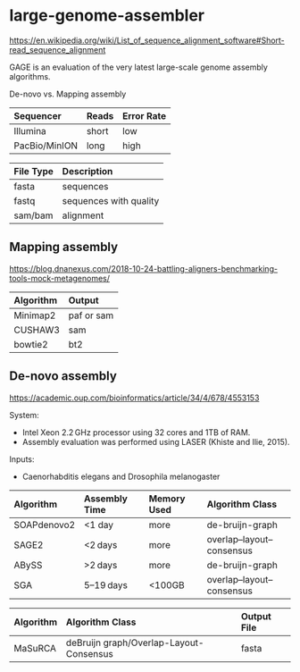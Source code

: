 # large-genome-assembler

https://en.wikipedia.org/wiki/List_of_sequence_alignment_software#Short-read_sequence_alignment

GAGE is an evaluation of the very latest large-scale genome assembly algorithms.

De-novo vs. Mapping assembly

| Sequencer | Reads | Error Rate |
| :-- | :-- | :-- |
| Illumina | short | low |
| PacBio/MinION | long | high |

| File Type | Description |
| :-- | :-- |
| fasta | sequences |
| fastq | sequences with quality |
| sam/bam | alignment |

## Mapping assembly

https://blog.dnanexus.com/2018-10-24-battling-aligners-benchmarking-tools-mock-metagenomes/

| Algorithm | Output |
| :-- | :-- |
| Minimap2 | paf or sam |
| CUSHAW3 | sam |
| bowtie2 | bt2 |

## De-novo assembly
https://academic.oup.com/bioinformatics/article/34/4/678/4553153

System:
* Intel Xeon 2.2 GHz processor using 32 cores and 1TB of RAM. 
* Assembly evaluation was performed using LASER (Khiste and Ilie, 2015).

Inputs:
* Caenorhabditis elegans and Drosophila melanogaster

| Algorithm | Assembly Time | Memory Used | Algorithm Class |
| :-- | :-- | :-- | :-- | 
| SOAPdenovo2 | <1 day |  more | de-bruijn-graph |
| SAGE2 | <2 days | more | overlap–layout–consensus |
| ABySS | >2 days | more | de-bruijn-graph |
| SGA | 5–19 days | <100GB | overlap–layout–consensus |

| Algorithm | Algorithm Class | Output File |
| :-- | :-- | :-- |
| MaSuRCA | deBruijn graph/Overlap-Layout-Consensus | fasta |


